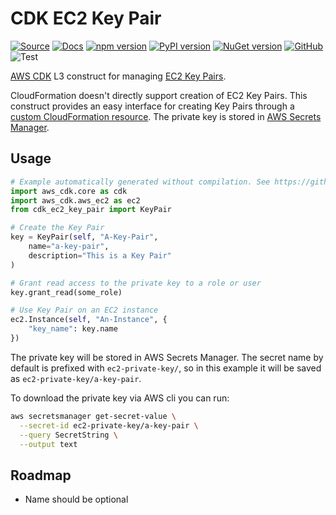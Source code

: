 # CDK EC2 Key Pair

[![Source](https://img.shields.io/badge/Source-GitHub-blue)](https://github.com/udondan/cdk-ec2-key-pair)
[![Docs](https://img.shields.io/badge/Docs-awscdk.io-orange)](https://awscdk.io/packages/cdk-ec2-key-pair@1.4.0)
[![npm version](https://badge.fury.io/js/cdk-ec2-key-pair.svg)](https://www.npmjs.com/package/cdk-ec2-key-pair)
[![PyPI version](https://badge.fury.io/py/cdk-ec2-key-pair.svg)](https://pypi.org/project/cdk-ec2-key-pair/)
[![NuGet version](https://badge.fury.io/nu/CDK.EC2.KeyPair.svg)](https://www.nuget.org/packages/CDK.EC2.KeyPair/)
[![GitHub](https://img.shields.io/github/license/udondan/cdk-ec2-key-pair)](https://github.com/udondan/cdk-ec2-key-pair/blob/master/LICENSE)
![Test](https://github.com/udondan/cdk-ec2-key-pair/workflows/Deploy/badge.svg)

[AWS CDK](https://aws.amazon.com/cdk/) L3 construct for managing [EC2 Key Pairs](https://docs.aws.amazon.com/AWSEC2/latest/UserGuide/ec2-key-pairs.html).

CloudFormation doesn't directly support creation of EC2 Key Pairs. This construct provides an easy interface for creating Key Pairs through a [custom CloudFormation resource](https://docs.aws.amazon.com/AWSCloudFormation/latest/UserGuide/template-custom-resources.html). The private key is stored in [AWS Secrets Manager](https://aws.amazon.com/secrets-manager/).

## Usage

```python
# Example automatically generated without compilation. See https://github.com/aws/jsii/issues/826
import aws_cdk.core as cdk
import aws_cdk.aws_ec2 as ec2
from cdk_ec2_key_pair import KeyPair

# Create the Key Pair
key = KeyPair(self, "A-Key-Pair",
    name="a-key-pair",
    description="This is a Key Pair"
)

# Grant read access to the private key to a role or user
key.grant_read(some_role)

# Use Key Pair on an EC2 instance
ec2.Instance(self, "An-Instance", {
    "key_name": key.name
})
```

The private key will be stored in AWS Secrets Manager. The secret name by default is prefixed with `ec2-private-key/`, so in this example it will be saved as `ec2-private-key/a-key-pair`.

To download the private key via AWS cli you can run:

```bash
aws secretsmanager get-secret-value \
  --secret-id ec2-private-key/a-key-pair \
  --query SecretString \
  --output text
```

## Roadmap

* Name should be optional
